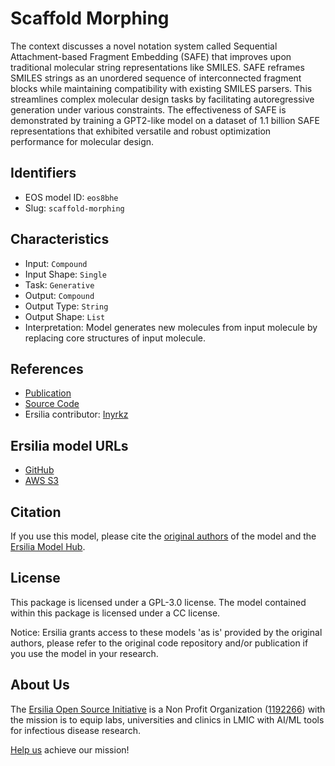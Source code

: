 # Scaffold Morphing

The context discusses a novel notation system called Sequential Attachment-based Fragment Embedding (SAFE) that improves upon traditional molecular string representations like SMILES. SAFE reframes SMILES strings as an unordered sequence of interconnected fragment blocks while maintaining compatibility with existing SMILES parsers. This streamlines complex molecular design tasks by facilitating autoregressive generation under various constraints. The effectiveness of SAFE is demonstrated by training a GPT2-like model on a dataset of 1.1 billion SAFE representations that exhibited versatile and robust optimization performance for molecular design.

## Identifiers

* EOS model ID: `eos8bhe`
* Slug: `scaffold-morphing`

## Characteristics

* Input: `Compound`
* Input Shape: `Single`
* Task: `Generative`
* Output: `Compound`
* Output Type: `String`
* Output Shape: `List`
* Interpretation: Model generates new molecules from input molecule by replacing core structures of input molecule.

## References

* [Publication](https://arxiv.org/pdf/2310.10773.pdf)
* [Source Code](https://github.com/datamol-io/safe/tree/main)
* Ersilia contributor: [Inyrkz](https://github.com/Inyrkz)

## Ersilia model URLs
* [GitHub](https://github.com/ersilia-os/eos8bhe)
* [AWS S3](https://ersilia-models-zipped.s3.eu-central-1.amazonaws.com/eos8bhe.zip)

## Citation

If you use this model, please cite the [original authors](https://arxiv.org/pdf/2310.10773.pdf) of the model and the [Ersilia Model Hub](https://github.com/ersilia-os/ersilia/blob/master/CITATION.cff).

## License

This package is licensed under a GPL-3.0 license. The model contained within this package is licensed under a CC license.

Notice: Ersilia grants access to these models 'as is' provided by the original authors, please refer to the original code repository and/or publication if you use the model in your research.

## About Us

The [Ersilia Open Source Initiative](https://ersilia.io) is a Non Profit Organization ([1192266](https://register-of-charities.charitycommission.gov.uk/charity-search/-/charity-details/5170657/full-print)) with the mission is to equip labs, universities and clinics in LMIC with AI/ML tools for infectious disease research.

[Help us](https://www.ersilia.io/donate) achieve our mission!